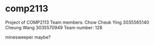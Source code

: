 # comp2113
Project of COMP2113
Team members:   Chow Cheuk Ying 3035565140
                Cheung Wang     3035570949
Team number: 128

minesweeper maybe?
